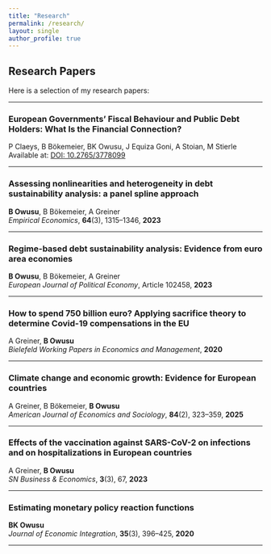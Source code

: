 ```yaml
---
title: "Research"
permalink: /research/
layout: single
author_profile: true
---
```


## Research Papers

Here is a selection of my research papers:


---

### European Governments’ Fiscal Behaviour and Public Debt Holders: What Is the Financial Connection?  
P Claeys, B Bökemeier, BK Owusu, J Equiza Goni, A Stoian, M Stierle  
Available at: [DOI: 10.2765/3778099](https://doi.org/10.2765/3778099)  


---

### Assessing nonlinearities and heterogeneity in debt sustainability analysis: a panel spline approach  
**B Owusu**, B Bökemeier, A Greiner  
*Empirical Economics*, **64**(3), 1315–1346, **2023**  




---

### Regime-based debt sustainability analysis: Evidence from euro area economies  
**B Owusu**, B Bökemeier, A Greiner  
*European Journal of Political Economy*, Article 102458, **2023**  


---

### How to spend 750 billion euro? Applying sacrifice theory to determine Covid-19 compensations in the EU  
A Greiner, **B Owusu**  
*Bielefeld Working Papers in Economics and Management*, **2020**  


---



### Climate change and economic growth: Evidence for European countries  
A Greiner, B Bökemeier, **B Owusu**  
*American Journal of Economics and Sociology*, **84**(2), 323–359, **2025**  

---

### Effects of the vaccination against SARS-CoV-2 on infections and on hospitalizations in European countries  
A Greiner, **B Owusu**  
*SN Business & Economics*, **3**(3), 67, **2023**  

---

### Estimating monetary policy reaction functions  
**BK Owusu**  
*Journal of Economic Integration*, **35**(3), 396–425, **2020**  



---

